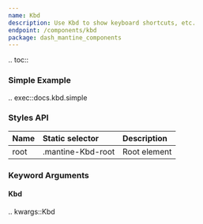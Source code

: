 ```yaml
---
name: Kbd
description: Use Kbd to show keyboard shortcuts, etc.
endpoint: /components/kbd
package: dash_mantine_components
---
```


.. toc::

### Simple Example

.. exec::docs.kbd.simple

### Styles API

| Name        | Static selector   | Description                                      |
|:------------|:------------------|:-------------------------------------------------|
| root        | .mantine-Kbd-root | Root element                                     |

### Keyword Arguments

#### Kbd

.. kwargs::Kbd
